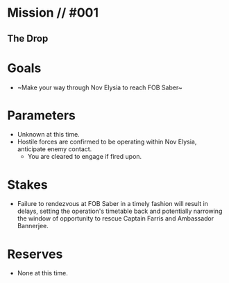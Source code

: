 # Mission // #001
## The Drop
# Goals
- ~Make your way through Nov Elysia to reach FOB Saber~
  
# Parameters
- Unknown at this time.
- Hostile forces are confirmed to be operating within Nov Elysia, anticipate enemy contact.
  - You are cleared to engage if fired upon.

# Stakes
- Failure to rendezvous at FOB Saber in a timely fashion will result in delays, setting the operation's timetable back and potentially narrowing the window of opportunity to rescue Captain Farris and Ambassador Bannerjee.

# Reserves
- None at this time.
